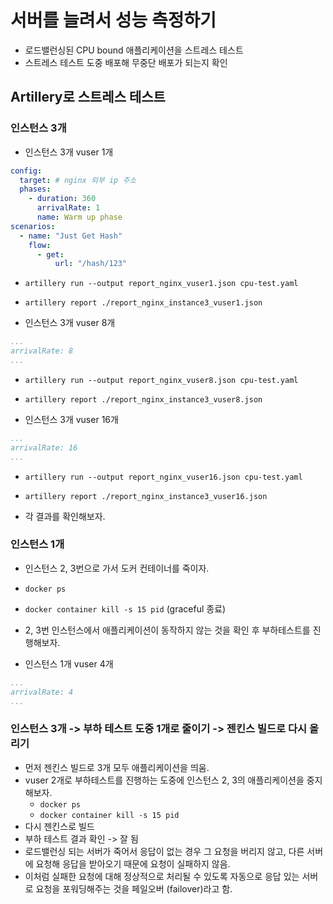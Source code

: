 # 서버를 늘려서 성능 측정하기
- 로드밸런싱된 CPU bound 애플리케이션을 스트레스 테스트
- 스트레스 테스트 도중 배포해 무중단 배포가 되는지 확인

## Artillery로 스트레스 테스트
### 인스턴스 3개
- 인스턴스 3개 vuser 1개
```yaml
config:
  target: # nginx 외부 ip 주소
  phases:
    - duration: 360
      arrivalRate: 1
      name: Warm up phase
scenarios:
  - name: "Just Get Hash"
    flow:
      - get:
          url: "/hash/123"
```
- `artillery run --output report_nginx_vuser1.json cpu-test.yaml`
- `artillery report ./report_nginx_instance3_vuser1.json`

- 인스턴스 3개 vuser 8개
```yaml
...
arrivalRate: 8
...
```
- `artillery run --output report_nginx_vuser8.json cpu-test.yaml`
- `artillery report ./report_nginx_instance3_vuser8.json`

- 인스턴스 3개 vuser 16개
```yaml
...
arrivalRate: 16
...
```
- `artillery run --output report_nginx_vuser16.json cpu-test.yaml`
- `artillery report ./report_nginx_instance3_vuser16.json`

- 각 결과를 확인해보자.

### 인스턴스 1개
- 인스턴스 2, 3번으로 가서 도커 컨테이너를 죽이자.
- `docker ps`
- `docker container kill -s 15 pid` (graceful 종료)
- 2, 3번 인스턴스에서 애플리케이션이 동작하지 않는 것을 확인 후 부하테스트를 진행해보자.

- 인스턴스 1개 vuser 4개
```yaml
...
arrivalRate: 4
...
```

### 인스턴스 3개 -> 부하 테스트 도중 1개로 줄이기 -> 젠킨스 빌드로 다시 올리기
- 먼저 젠킨스 빌드로 3개 모두 애플리케이션을 띄움.
- vuser 2개로 부하테스트를 진행하는 도중에 인스턴스 2, 3의 애플리케이션을 중지해보자.
	- `docker ps`
	- `docker container kill -s 15 pid`
- 다시 젠킨스로 빌드
- 부하 테스트 결과 확인 -> 잘 됨
- 로드밸런싱 되는 서버가 죽어서 응답이 없는 경우 그 요청을 버리지 않고, 다른 서버에 요청해 응답을 받아오기 때문에 요청이 실패하지 않음.
- 이처럼 실패한 요청에 대해 정상적으로 처리될 수 있도록 자동으로 응답 있는 서버로 요청을 포워딩해주는 것을 페일오버 (failover)라고 함.



